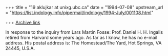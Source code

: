 +++
title = "19 aklujkar at unixg.ubc.ca"
date = "1994-07-08"
upstream_url = "https://list.indology.info/pipermail/indology/1994-July/001108.html"

+++
[Archive link](https://list.indology.info/pipermail/indology/1994-July/001108.html)

In response to the inquiry from Lars Martin Fosse:
Prof. Daniel H. H. Ingalls retired from Harvard some years ago. As far as I
know, he has no e-mail address. His  postal address is: The Homestead/The
Yard, Hot Springs, VA 24445, U.S.A.






